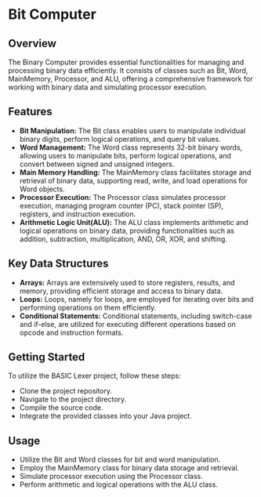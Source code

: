# Bit Computer

## Overview

The Binary Computer provides essential functionalities for managing and processing binary data efficiently. It consists of classes such as Bit, Word, MainMemory, Processor, and ALU, offering a comprehensive framework for working with binary data and simulating processor execution.

## Features

- **Bit Manipulation:** The Bit class enables users to manipulate individual binary digits, perform logical operations, and query bit values.
- **Word Management:** The Word class represents 32-bit binary words, allowing users to manipulate bits, perform logical operations, and convert between signed and unsigned integers.
- **Main Memory Handling:** The MainMemory class facilitates storage and retrieval of binary data, supporting read, write, and load operations for Word objects.
- **Processor Execution:** The Processor class simulates processor execution, managing program counter (PC), stack pointer (SP), registers, and instruction execution.
- **Arithmetic Logic Unit(ALU):** The ALU class implements arithmetic and logical operations on binary data, providing functionalities such as addition, subtraction, multiplication, AND, OR, XOR, and shifting.

## Key Data Structures

- **Arrays:** Arrays are extensively used to store registers, results, and memory, providing efficient storage and access to binary data.
- **Loops:** Loops, namely for loops, are employed for iterating over bits and performing operations on them efficiently.
- **Conditional Statements:** Conditional statements, including switch-case and if-else, are utilized for executing different operations based on opcode and instruction formats.
## Getting Started

To utilize the BASIC Lexer project, follow these steps:

- Clone the project repository.
- Navigate to the project directory.
- Compile the source code.
- Integrate the provided classes into your Java project.

## Usage

- Utilize the Bit and Word classes for bit and word manipulation.
- Employ the MainMemory class for binary data storage and retrieval.
- Simulate processor execution using the Processor class.
- Perform arithmetic and logical operations with the ALU class.
